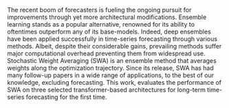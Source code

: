 The recent boom of forecasters is fueling the ongoing pursuit for improvements
through yet more architectural modifications. Ensemble learning stands
as a popular alternative, renowned for its ability to oftentimes outperform
any of its base-models. Indeed, deep ensembles have been applied successfully
in time-series forecasting through various methods. Albeit, despite their
considerable gains, prevailing methods suffer major computational overhead
preventing them from widespread use. Stochastic Weight Averaging (SWA)
is an ensemble method that averages weights along the optimization trajectory.
Since its release, SWA has had many follow-up papers in a wide range of
applications, to the best of our knowledge, excluding forecasting. This work,
evaluates the performance of SWA on three selected transformer-based architectures
for long-term time-series forecasting for the first time.
